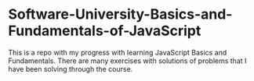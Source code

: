 # Software-University-Basics-and-Fundamentals-of-JavaScript

This is a repo with my progress with learning JavaScript Basics and Fundamentals. There are many exercises with solutions of problems that I have been solving through the course.
